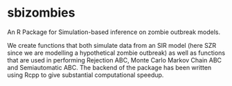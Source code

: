 # sbizombies
An R Package for Simulation-based inference on zombie outbreak models.


We create functions that both simulate data from an SIR model (here SZR since we are modelling a hypothetical zombie outbreak) 
                    as well as functions that are used in performing Rejection ABC, Monte Carlo Markov Chain ABC and Semiautomatic ABC. 
                    The backend of the package has been written using Rcpp to give substantial computational speedup.
